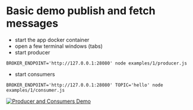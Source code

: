 # Basic demo publish and fetch messages
* start the app docker container
* open a few terminal windows (tabs)
* start producer
```
BROKER_ENDPOINT='http://127.0.0.1:28080' node examples/1/producer.js
```
* start consumers
```
BROKER_ENDPOINT='http://127.0.0.1:28080' TOPIC='hello' node examples/1/consumer.js
```

[![Producer and Consumers Demo](http://img.youtube.com/vi/6QbjL1l28uk/0.jpg)](https://www.youtube.com/watch?v=6QbjL1l28uk "Producer and Consumers Demo")

